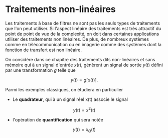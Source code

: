 # Traitements non-linéaires

Les traitements à base de filtres ne sont pas les seuls types de traitements que l'on peut utiliser. Si l'aspect linéaire des traitements est très attractif du point de point de vue de la complexité, on doit dans certaines applications utiliser des traitements non linéaires. De plus, de nombreux systèmes comme en télécommunication ou en imagerie comme des systèmes dont la fonction de transfert est non linéaire.

On considère dans ce chapitre des traitements dits non-linéaires et sans mémoire qui à un signal d'entrée $x(t)$, génèrent un signal de sortie $y(t)$ défini par une transformation $g$ telle que

$$
y(t)=g[x(t)].
$$ 

Parmi les exemples classiques, on étudiera en particulier 

- Le **quadrateur**, qui à un signal réel x(t) associe le signal

$$
y(t)=x^{2}(t)
$$

- l'opération de **quantification** qui sera notée

$$
y(t)=x_{Q}(t)
$$

